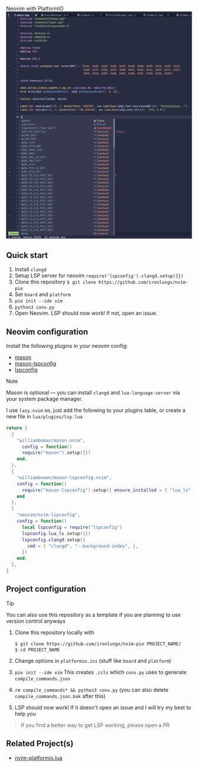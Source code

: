  Neovim with PlatformIO
![hmm](https://github.com/ironlungx/icons/blob/main/screenshot.png?raw=true)

## Quick start
1. Install `clangd`
2. Setup LSP server for neovim `require('lspconfig').clangd.setup({})`
3. Clone this repository `$ git clone https://github.com/ironlungx/nvim-pio`
4. Set `board` and `platform`
5. `pio init --ide vim`
6. `python3 conv.py`
7. Open Neovim. LSP should now work! If not, open an issue.

## Neovim configuration

Install the following plugins in your neovim config:
* [mason](https://github.com/williamboman/mason.nvim)
* [mason-lspconfig](https://github.com/williamboman/mason-lspconfig.nvim)
* [lspconfig](https://github.com/neovim/nvim-lspconfig)

> [!NOTE]
> Mason is optional — you can install `clangd` and `lua-language-server` via your system package manager.


I use `lazy.nvim` so, just add the following to your plugins table, or create a new file in `lua/plugins/lsp.lua`

```lua
return {
  {
    "williamboman/mason.nvim",
      config = function()
      require("mason").setup({})
    end,
  },
  {
    "williamboman/mason-lspconfig.nvim",
    config = function()
      require("mason-lspconfig").setup({ ensure_installed = { "lua_ls", "clangd" }, })
    end
  },
  {
    "neovim/nvim-lspconfig",
    config = function()
      local lspconfig = require("lspconfig")
      lspconfig.lua_ls.setup({})
      lspconfig.clangd.setup({
        cmd = { "clangd", "--background-index", },
      })
    end,
  },
}
```

## Project configuration

> [!TIP]
> You can also use this repository as a template if you are planning to use version control anyways

1. Clone this repository locally with
   ```
   $ git clone https://github.com/ironlungx/nvim-pio PROJECT_NAME/
   $ cd PROJECT_NAME
   ```

2. Change options in `platformio.ini` (stuff like `board` and `platform`)
3. `pio init --ide vim` This creates `.ccls` which `conv.py` uses to generate `compile_commands.json`
4. `rm compile_commands* && python3 conv.py` (you can also delete `compile_commands.json.bak` after this)
5. LSP should now work! If it doesn't open an issue and I will try my best to help you

> If you find a better way to get LSP working, please open a PR


## Related Project(s)
- [nvim-platformio.lua](https://github.com/anurag3301/nvim-platformio.lua)
